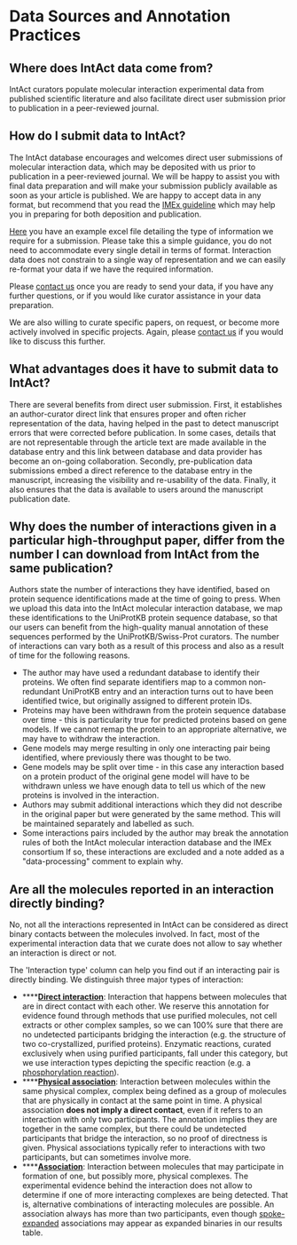# Data Sources and Annotation Practices

## Where does IntAct data come from?

IntAct curators populate molecular interaction experimental data from published scientific literature and  also facilitate direct user submission prior to publication in a peer-reviewed journal.

## How do I submit data to IntAct?

The IntAct database encourages and welcomes direct user submissions of molecular interaction data, which may be deposited with us prior to publication in a peer-reviewed journal. We will be happy to assist you with final data preparation and will make your submission publicly available as soon as your article is published. We are happy to accept data in any format, but recommend that you read the [IMEx guideline](http://imex.sourceforge.net/MIMIx/) which may help you in preparing for both deposition and publication.   
  
[Here](http://www.ebi.ac.uk/~intact/site/doc/LargeScaleSubmissionTable.xlsx) you have an example excel file detailing the type of information we require for a submission. Please take this a simple guidance, you do not need to accommodate every single detail in terms of format. Interaction data does not constrain to a single way of representation and we can easily re-format your data if we have the required information.   
  
Please [contact us](http://www.ebi.ac.uk/support/index.php?query=intact) once you are ready to send your data, if you have any further questions, or if you would like curator assistance in your data preparation.   
  
We are also willing to curate specific papers, on request, or become more actively involved in specific projects. Again, please [contact us](http://www.ebi.ac.uk/support/index.php?query=intact) if you would like to discuss this further.

## What advantages does it have to submit data to IntAct?

There are several benefits from direct user submission. First, it establishes an author-curator direct link that ensures proper and often richer representation of the data, having helped in the past to detect manuscript errors that were corrected before publication. In some cases, details that are not representable through the article text are made available in the database entry and this link between database and data provider has become an on-going collaboration. Secondly, pre-publication data submissions embed a direct reference to the database entry in the manuscript, increasing the visibility and re-usability of the data. Finally, it also ensures that the data is available to users around the manuscript publication date.

## Why does the number of interactions given in a particular high-throughput paper, differ from the number I can download from IntAct from the same publication?

Authors state the number of interactions they have identified, based on protein sequence identifications made at the time of going to press. When we upload this data into the IntAct molecular interaction database, we map these identifications to the UniProtKB protein sequence database, so that our users can benefit from the high-quality manual annotation of these sequences performed by the UniProtKB/Swiss-Prot curators. The number of interactions can vary both as a result of this process and also as a result of time for the following reasons.

* The author may have used a redundant database to identify their proteins. We often find separate identifiers map to a common non-redundant UniProtKB entry and an interaction turns out to have been identified twice, but originally assigned to different protein IDs.
* Proteins may have been withdrawn from the protein sequence database over time - this is particularity true for predicted proteins based on gene models. If we cannot remap the protein to an appropriate alternative, we may have to withdraw the interaction.
* Gene models may merge resulting in only one interacting pair being identified, where previously there was thought to be two.
* Gene models may be split over time - in this case any interaction based on a protein product of the original gene model will have to be withdrawn unless we have enough data to tell us which of the new proteins is involved in the interaction.
* Authors may submit additional interactions which they did not describe in the original paper but were generated by the same method. This will be maintained separately and labelled as such.
* Some interactions pairs included by the author may break the annotation rules of both the IntAct molecular interaction database and the IMEx consortium If so, these interactions are excluded and a note added as a "data-processing" comment to explain why.

## Are all the molecules reported in an interaction directly binding?

No, not all the interactions represented in IntAct can be considered as direct binary contacts between the molecules involved. In fact, most of the experimental interaction data that we curate does not allow to say whether an interaction is direct or not. 

The 'Interaction type' column can help you find out if an interacting pair is directly binding. We distinguish three major types of interaction:

* \*\*\*\*[**Direct interaction**](https://www.ebi.ac.uk/ols/ontologies/mi/terms?iri=http%3A%2F%2Fpurl.obolibrary.org%2Fobo%2FMI_0407): Interaction that happens between molecules that are in direct contact with each other. We reserve this annotation for evidence found through methods that use purified molecules, not cell extracts or other complex samples, so we can 100% sure that there are no undetected participants bridging the interaction \(e.g. the structure of two co-crystallized, purified proteins\). Enzymatic reactions, curated exclusively when using purified participants, fall under this category, but we use interaction types depicting the specific reaction \(e.g. a [phosphorylation reaction](https://www.ebi.ac.uk/ols/ontologies/mi/terms?iri=http%3A%2F%2Fpurl.obolibrary.org%2Fobo%2FMI_0217)\).
* \*\*\*\*[**Physical association**](https://www.ebi.ac.uk/ols/ontologies/mi/terms?iri=http%3A%2F%2Fpurl.obolibrary.org%2Fobo%2FMI_0915): Interaction between molecules within the same physical complex, complex being defined as a group of molecules that are physically in contact at the same point in time. A physical association **does not imply a direct contact**, even if it refers to an interaction with only two participants. The annotation implies they are together in the same complex, but there could be undetected participants that bridge the interaction, so no proof of directness is given. Physical associations typically refer to interactions with two participants, but can sometimes involve more. 
* \*\*\*\*[**Association**](https://www.ebi.ac.uk/ols/ontologies/mi/terms?iri=http%3A%2F%2Fpurl.obolibrary.org%2Fobo%2FMI_0914): Interaction between molecules that may participate in formation of one, but possibly more, physical complexes. The experimental evidence behind the interaction does not allow to determine if one of more interacting complexes are being detected. That is, alternative combinations of interacting molecules are possible. An association always has more than two participants, even though [spoke-expanded](../../docs/expansion-method.md) associations may appear as expanded binaries in our results table. 



